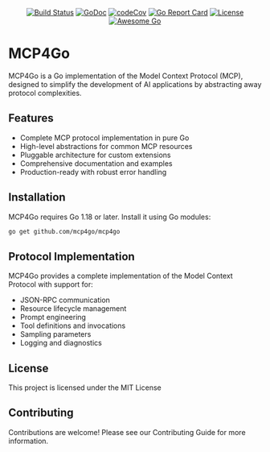 <p align="center">
<a href="https://github.com/mcp4go/mcp4go/actions"><img src="https://github.com/mcp4go/mcp4go/workflows/Go/badge.svg?v=1231" alt="Build Status"></a>
<a href="https://pkg.go.dev/github.com/mcp4go/mcp4go"><img src="https://pkg.go.dev/badge/github.com/mcp4go/mcp4go?v=1231" alt="GoDoc"></a>
<a href="https://codecov.io/gh/mcp4go/mcp4go"><img src="https://codecov.io/gh/mcp4go/mcp4go/master/graph/badge.svg?v=1231" alt="codeCov"></a>
<a href="https://goreportcard.com/report/github.com/mcp4go/mcp4go"><img src="https://goreportcard.com/badge/github.com/mcp4go/mcp4go?v=1231" alt="Go Report Card"></a>
<a href="https://github.com/mcp4go/mcp4go/blob/main/LICENSE"><img src="https://img.shields.io/github/license/mcp4go/mcp4go?v=1231" alt="License"></a>
<a href="https://github.com/avelino/awesome-go"><img src="https://awesome.re/mentioned-badge.svg?v=1231" alt="Awesome Go"></a>
</p>

# MCP4Go

MCP4Go is a Go implementation of the Model Context Protocol (MCP), designed to simplify the development of AI applications by abstracting away protocol complexities.

## Features

- Complete MCP protocol implementation in pure Go
- High-level abstractions for common MCP resources
- Pluggable architecture for custom extensions
- Comprehensive documentation and examples
- Production-ready with robust error handling

## Installation

MCP4Go requires Go 1.18 or later. Install it using Go modules:

```bash
go get github.com/mcp4go/mcp4go
```


## Protocol Implementation
MCP4Go provides a complete implementation of the Model Context Protocol with support for:
- JSON-RPC communication
- Resource lifecycle management
- Prompt engineering
- Tool definitions and invocations
- Sampling parameters
- Logging and diagnostics

## License
This project is licensed under the MIT License
## Contributing
Contributions are welcome! Please see our Contributing Guide for more information.
